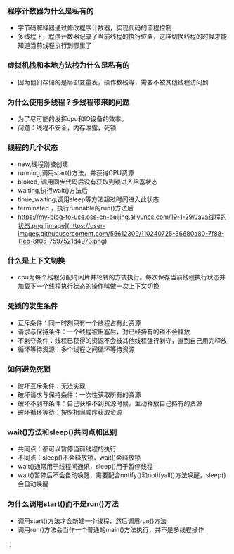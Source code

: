 ### 程序计数器为什么是私有的
- 字节码解释器通过修改程序计数器，实现代码的流程控制
- 多线程下，程序计数器记录了当前线程的执行位置，这样切换线程的时候才能知道当前线程执行到哪里了

### 虚拟机栈和本地方法栈为什么是私有的
- 因为他们存储的是局部变量表，操作数栈等，需要不被其他线程访问到

### 为什么使用多线程？多线程带来的问题
- 为了尽可能的发挥cpu和IO设备的效率。
- 问题：线程不安全，内存泄露，死锁

### 线程的几个状态
- new,线程刚被创建
- running,调用start()方法，并获得CPU资源 
- bloked, 调用同步代码后没有获取到锁进入阻塞状态
- waiting,执行wait()方法后
- timie_waiting,调用sleep等方法超过时间进入此状态
- terminated ，执行runnable的run()方法后
- https://my-blog-to-use.oss-cn-beijing.aliyuncs.com/19-1-29/Java线程的状态.png![image](https://user-images.githubusercontent.com/55612309/110240725-36680a80-7f88-11eb-8f05-7597521d4973.png)

### 什么是上下文切换
- cpu为每个线程分配时间片并轮转的方式执行。每次保存当前线程执行状态并加载下一个线程执行状态的操作叫做一次上下文切换

### 死锁的发生条件
- 互斥条件：同一时刻只有一个线程占有此资源
- 请求与保持条件：一个线程被阻塞后，对已经持有的锁不会释放
- 不剥夺条件：线程已获得的资源不会被其他线程强行剥夺，直到自己用完释放
- 循环等待资源：多个线程之间循环等待资源

### 如何避免死锁
- 破坏互斥条件：无法实现
- 破坏请求与保持条件：一次性获取所有的资源
- 破坏不剥夺条件：自己获取不到资源时候，主动释放自己持有的资源
- 破坏循环等待：按照相同顺序获取资源

### wait()方法和sleep()共同点和区别
- 共同点：都可以暂停当前线程的执行
- 不同点：sleep()不会释放锁，wait()会释放锁
- wait()通常用于线程间通讯，sleep()用于暂停线程
- wait()暂停后不会自动唤醒，需要配合notify()和notifyall()方法唤醒，sleep()会自动唤醒

### 为什么调用start()而不是run()方法
- 调用start()方法才会新建一个线程，然后调用run()方法
- 调用run()方法会当作一个普通的main()方法执行，并不是多线程操作
 
：
